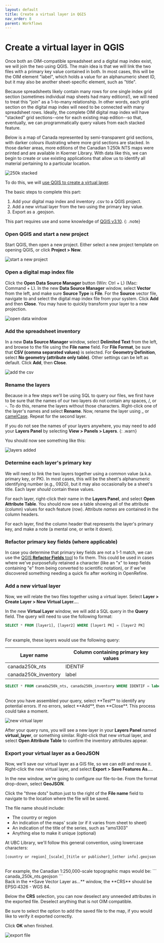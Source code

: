 ```yaml
---
layout: default
title: Create a virtual layer in QGIS
nav_order: 8
parent: Workflows
---
```

# Create a virtual layer in QGIS
Once both an OIM-compatible spreadsheet and a digital map index exist, we will join the two using QGIS. The main idea is that we will link the two files with a primary key value contained in both. In most cases, this will be the OIM element "label", which holds a value for an alphanumeric sheet ID, but it may also be another sheet-specific element, such as "title".

Because spreadsheets likely contain many rows for one single index grid section (sometimes individual map sheets had many editions!), we will need to treat this "join" as a 1-to-many relationship. In other words, each grid section on the digital map index will need to be connected with many spreadsheet rows. Ideally, the complete OIM digital map index will have "stacked" grid sections--one for each existing map edition--so that, eventually, we can programmatically query values from each stacked feature.

Below is a map of Canada represented by semi-transparent grid sections, with darker colours illustrating where more grid sections are stacked. In those darker areas, more editions of the Canadian 1:250k NTS maps were printed and are available in Koerner Library. With data like this, we can begin to create or use existing applications that allow us to identify all material pertaining to a particular location.

![250k stacked](stacked250k.png "250k stacked")

To do this, we will [use QGIS to create a virtual layer](https://docs.qgis.org/3.10/en/docs/user_manual/managing_data_source/create_layers.html#creating-virtual-layers).

The basic steps to complete this part:
1. Add your digital map index and inventory .csv to a QGIS project.
2. Add a new virtual layer from the two using the primary key value.
3. Export as a .geojson.

This part requires use and some knowledge of [QGIS v3.10](https://qgis.org/en/site/).
{: .note}

### Open QGIS and start a new project

Start QGIS, then open a new project. Either select a new project template on opening QGIS, or click **Project > New**.

![start a new project](img/start-new-proj.png "start a new project")

### Open a digital map index file
Click the **Open Data Source Manager** button (Win: Ctrl + L) (Mac: Command + L). In the new **Data Source Manager** window, select **Vector** from the left, and make sure **Source Type** is **File**. For the **Source** vector file, navigate to and select the digital map index file from your system. Click **Add** and then **Close**. You may have to quickly transform your layer to a new projection.

![open data window](img/data-win.png "open data window")

### Add the spreadsheet inventory
In a new **Data Source Manager** window, select **Delimited Text** from the left, and browse to the file using the **File name** field. For **File Format**, be sure that **CSV (comma separated values)** is selected. For **Geometry Definition**, select **No geometry (attribute only table)**. Other settings can be left as default. Click **Add**, then **Close**.

![add the csv](img/add-csv.png "add the csv")

### Rename the layers
Because in a few steps we'll be using SQL to query our files, we first have to be sure that the names of our two layers do not contain any spaces, /, or -. To do this, rename the layers without those characters. Right-click one of the layer's names and select **Rename**. Now, rename the layer using _ or [camelCase](https://simple.wikipedia.org/wiki/CamelCase). Repeat for the second layer.

If you do not see the names of your layers anywhere, you may need to add your **Layers Panel** by selecting **View > Panels > Layers**.
{: .warn}

You should now see something like this:

![layers added](img/layers-added.png "layers-added")

### Determine each layer's primary key
We will need to link the two layers together using a common value (a.k.a. primary key, or PK). In most cases, this will be the sheet's alphanumeric identifying number (e.g., 092G), but it may also occasionally be a sheet's title. Each layer *should* contain these values.

For each layer, right-click their name in the **Layers Panel**, and select **Open Attribute Table**. You should now see a table showing all of the attribute (column) values for each feature (row). Attribute *names* are contained in the column headers.

For each layer, find the column header that represents the layer's primary key, and make a note (a mental one, or write it down).

### Refactor primary key fields (where applicable)
In case you determine that primary key fields are not a 1-1 match, we can use the [QGIS **Refactor Fields** tool](https://docs.qgis.org/3.16/en/docs/user_manual/processing_algs/qgis/vectortable.html#refactor-fields) to fix them. This could be used in cases where we've purposefully retained a character (like an "x" to keep fields containing "e" from being converted to scientific notation), or if we've discovered something needing a quick fix after working in OpenRefine.

### Add a new virtual layer
Now, we will relate the two files together using a virtual layer. Select **Layer > Create Layer > New Virtual Layer...**.  

In the new **Virtual Layer** window, we will add a SQL query in the **Query** field. The query will need to use the following format:
```SQL
SELECT * FROM [layer1], [layer2] WHERE [layer1 PK] = [layer2 PK]
```
<br>
For example, these layers would use the following query:

| Layer name           | Column containing primary key values |
|----------------------|--------------------------------------|
| canada250k_nts       | IDENTIF                              |
| canada250k_inventory | label                                |

```SQL
SELECT * FROM canada250k_nts, canada250k_inventory WHERE IDENTIF = label
```
<br>
Once you have assembled your query, select **Test** to identify any potential errors. If no errors, select **Add**, then **Close**. This process could take a moment.

![new virtual layer](img/new-virt-layer.png "new virtual layer")

After your query runs, you will see a new layer in your **Layers Panel** named **virtual_layer**, or something similar. Right-click that new virtual layer, and select **Open Attribute Table** to confirm the inventory attributes appear.

### Export your virtual layer as a GeoJSON
Now, we'll save our virtual layer as a GIS file, so we can edit and reuse it. Right-click the new virtual layer, and select **Export > Save Features As...**.

In the new window, we're going to configure our file-to-be. From the format drop-down, select **GeoJSON**.

Click the "three dots" button just to the right of the **File name** field to navigate to the location where the file will be saved.

The file name should include:
- The country or region
- An indication of the maps' scale (or if it varies from sheet to sheet)
- An indication of the title of the series, such as "ams1303"
- Anything else to make it unique (optional)

At UBC Library, we'll follow this general convention, using lowercase characters:
```
[country or region]_[scale]_[title or publisher]_[other info].geojson
```
<br>
For example, the Canadian 1:250,000-scale topographic maps would be:
```
canada_250k_nts.geojson
```
<br>
Back in the **Save Vector Layer as...** window, the **CRS** should be EPSG:4326 - WGS 84.

Below the **CRS** selection, you can now deselect any unneeded attributes in the exported file. Deselect anything that is not OIM compatible.

Be sure to select the option to add the saved file to the map, if you would like to verify it exported correctly.

Click **OK** when finished.

![export file](img/export-file.png "export file")
